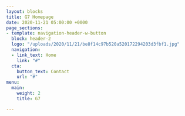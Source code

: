 ```yaml
---
layout: blocks
title: G7 Homepage
date: 2020-11-21 05:00:00 +0000
page_sections:
- template: navigation-header-w-button
  block: header-2
  logo: "/uploads/2020/11/21/be8f14c97b520a520172294203d3fbf1.jpg"
  navigation:
  - link_text: Home
    link: "#"
  cta:
    button_text: Contact
    url: "#"
menu:
  main:
    weight: 2
    title: G7

---
```


